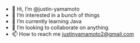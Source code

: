 - 👋 Hi, I’m @justin-yamamoto
- 👀 I’m interested in a bunch of things
- 🌱 I’m currently learning Java
- 💞️ I’m looking to collaborate on anything
- 📫 How to reach me justinyamamoto2@gmail.com

<!---
justin-yamamoto/justin-yamamoto is a ✨ special ✨ repository because its `README.md` (this file) appears on your GitHub profile.
You can click the Preview link to take a look at your changes.
--->
